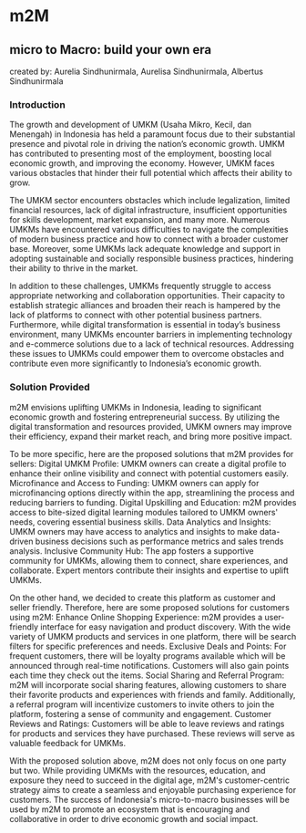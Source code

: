 <h1> m2M </h1>
<h2> micro to Macro: build your own era </h2>

created by: Aurelia Sindhunirmala, Aurelisa Sindhunirmala, Albertus Sindhunirmala

<h3> Introduction </h3>

The growth and development of UMKM (Usaha Mikro, Kecil, dan Menengah) in Indonesia has held a paramount focus due to their substantial presence and pivotal role in driving the nation’s economic growth. UMKM has contributed to presenting most of the employment, boosting local economic growth, and improving the economy. However, UMKM faces various obstacles that hinder their full potential which affects their ability to grow.  

The UMKM sector encounters obstacles which include legalization, limited financial resources, lack of digital infrastructure, insufficient opportunities for skills development, market expansion, and many more. Numerous UMKMs have encountered various difficulties to navigate the complexities of modern business practice and how to connect with a broader customer base. Moreover, some UMKMs lack adequate knowledge and support in adopting sustainable and socially responsible business practices, hindering their ability to thrive in the market. 

In addition to these challenges, UMKMs frequently struggle to access appropriate networking and collaboration opportunities. Their capacity to establish strategic alliances and broaden their reach is hampered by the lack of platforms to connect with other potential business partners. Furthermore, while digital transformation is essential in today’s business environment, many UMKMs encounter barriers in implementing technology and e-commerce solutions due to a lack of technical resources. Addressing these issues to UMKMs could empower them to overcome obstacles and contribute even more significantly to Indonesia’s economic growth.

<h3> Solution Provided </h3>
m2M envisions uplifting UMKMs in Indonesia, leading to significant economic growth and fostering entrepreneurial success. By utilizing the digital transformation and resources provided, UMKM owners may improve their efficiency, expand their market reach, and bring more positive impact. 

To be more specific, here are the proposed solutions that m2M provides for sellers:
Digital UMKM Profile: UMKM owners can create a digital profile to enhance their online visibility and connect with potential customers easily.
Microfinance and Access to Funding: UMKM owners can apply for microfinancing options directly within the app, streamlining the process and reducing barriers to funding.
Digital Upskilling and Education: m2M provides access to bite-sized digital learning modules tailored to UMKM owners' needs, covering essential business skills.
Data Analytics and Insights: UMKM owners may have access to analytics and insights to make data-driven business decisions such as performance metrics and sales trends analysis. 
Inclusive Community Hub: The app fosters a supportive community for UMKMs, allowing them to connect, share experiences, and collaborate. Expert mentors contribute their insights and expertise to uplift UMKMs.

On the other hand, we decided to create this platform as customer and seller friendly. Therefore, here are some proposed solutions for customers using m2M:
Enhance Online Shopping Experience: m2M provides a user-friendly interface for easy navigation and product discovery. With the wide variety of UMKM products and services in one platform, there will be search filters for specific preferences and needs. 
Exclusive Deals and Points: For frequent customers, there will be loyalty programs available which will be announced through real-time notifications. Customers will also gain points each time they check out the items.
Social Sharing and Referral Program: m2M will incorporate social sharing features, allowing customers to share their favorite products and experiences with friends and family. Additionally, a referral program will incentivize customers to invite others to join the platform, fostering a sense of community and engagement.
Customer Reviews and Ratings: Customers will be able to leave reviews and ratings for products and services they have purchased. These reviews will serve as valuable feedback for UMKMs.

With the proposed solution above, m2M does not only focus on one party but two. While providing UMKMs with the resources, education, and exposure they need to succeed in the digital age, m2M's customer-centric strategy aims to create a seamless and enjoyable purchasing experience for customers. The success of Indonesia's micro-to-macro businesses will be used by m2M to promote an ecosystem that is encouraging and collaborative in order to drive economic growth and social impact.
